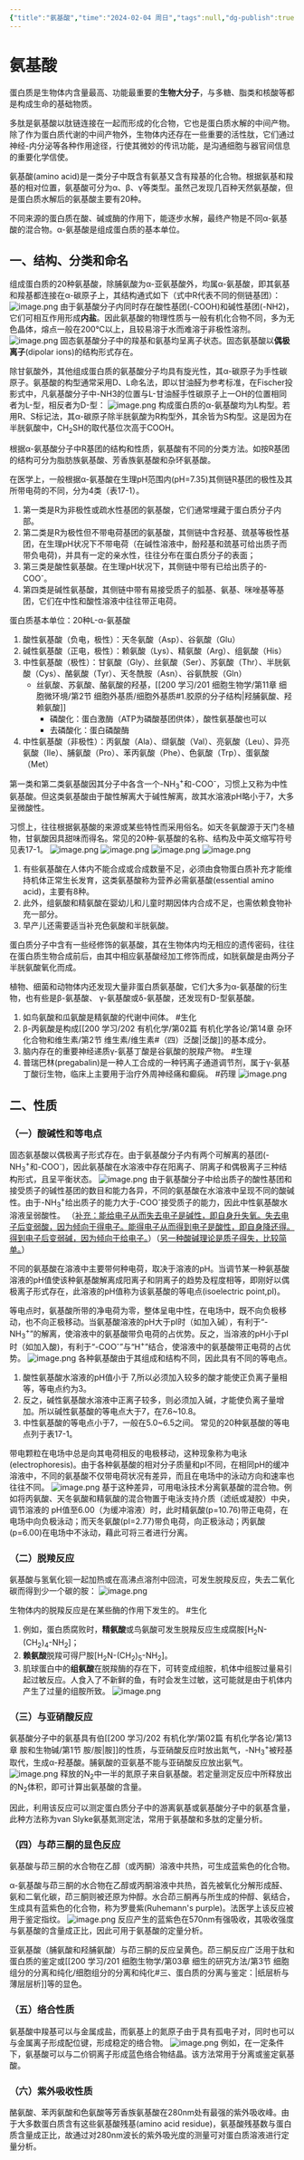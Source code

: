```yaml
---
{"title":"氨基酸","time":"2024-02-04 周日","tags":null,"dg-publish":true,"permalink":"/200 学习/202 有机化学/第03篇 生物有机化合物/第17章 蛋白质/第1节 氨基酸/氨基酸/","dgPassFrontmatter":true,"created":"2024-02-04T12:27:02.364+08:00","updated":"2024-02-05T18:49:02.677+08:00"}
---
```


# 氨基酸
蛋白质是生物体内含量最高、功能最重要的**生物大分子**，与多糖、脂类和核酸等都是构成生命的基础物质。

多肽是氨基酸以肽链连接在一起而形成的化合物，它也是蛋白质水解的中间产物。除了作为蛋白质代谢的中间产物外，生物体内还存在一些重要的活性肽，它们通过神经-内分泌等各种作用途径，行使其微妙的传讯功能，是沟通细胞与器官间信息的重要化学信使。

氨基酸(amino acid)是一类分子中既含有氨基又含有羧基的化合物。根据氨基和羧基的相对位置，氨基酸可分为α、β、γ等类型。虽然己发现几百种天然氨基酸，但是蛋白质水解后的氨基酸主要有20种。

不同来源的蛋白质在酸、碱或酶的作用下，能逐步水解，最终产物是不同α-氨基酸的混合物。α-氨基酸是组成蛋白质的基本单位。
## 一、结构、分类和命名
组成蛋白质的20种氨基酸，除脯氨酸为α-亚氨基酸外，均属α-氨基酸，即其氨基和羧基都连接在α-碳原子上，其结构通式如下（式中R代表不同的侧链基团）：
![image.png](https://cdn.jsdelivr.net/gh/Dolan-Lance/Image-Jiang/202402041233015.jpg)
由于氨基酸分子内同时存在酸性基团(-COOH)和碱性基团(-NH2)，它们可相互作用形成**内盐**。因此氨基酸的物理性质与一般有机化合物不同，多为无色晶体，熔点一般在200℃以上，且较易溶于水而难溶于非极性溶剂。
![image.png](https://cdn.jsdelivr.net/gh/Dolan-Lance/Image-Jiang/202402041237276.jpg)
固态氨基酸分子中的羧基和氨基均呈离子状态。固态氨基酸以**偶极离子**(dipolar ions)的结构形式存在。

除甘氨酸外，其他组成蛋白质的氨基酸分子均具有旋光性，其α-碳原子为手性碳原子。氨基酸的构型通常采用D、L命名法，即以甘油醛为参考标准，在Fischer投影式中，凡氨基酸分子中-NH3的位置与L-甘油醛手性碳原子上一OH的位置相同者为L-型，相反者为D-型：
![image.png](https://cdn.jsdelivr.net/gh/Dolan-Lance/Image-Jiang/202402041238143.jpg)
构成蛋白质的α-氨基酸均为L构型。若用R、S标记法，其α-碳原子除半胱氨酸为R构型外，其余皆为S构型。这是因为在半胱氨酸中，CH<sub>2</sub>SH的取代基位次高于COOH。

根据α-氨基酸分子中R基团的结构和性质，氨基酸有不同的分类方法。如按R基团的结构可分为脂肪族氨基酸、芳香族氨基酸和杂环氨基酸。

在医学上，一般根据α-氨基酸在生理pH范围内(pH=7.35)其侧链R基团的极性及其所带电荷的不同，分为4类（表17-1）。
1. 第一类是R为非极性或疏水性基团的氨基酸，它们通常埋藏于蛋白质分子内部。
2. 第二类是R为极性但不带电荷基团的氨基酸，其侧链中含羟基、巯基等极性基团，在生理pH状况下不带电荷（在碱性溶液中，酚羟基和巯基可给出质子而带负电荷)，并具有一定的亲水性，往往分布在蛋白质分子的表面；
3. 第三类是酸性氨基酸。在生理pH状况下，其侧链中带有已给出质子的-COO<sup>-</sup>。
4. 第四类是碱性氨基酸，其侧链中带有易接受质子的胍基、氨基、咪唑基等基团，它们在中性和酸性溶液中往往带正电荷。

蛋白质基本单位：20种L-α-氨基酸
1. 酸性氨基酸（负电，极性）：天冬氨酸（Asp）、谷氨酸（Glu）
2. 碱性氨基酸（正电，极性）：赖氨酸（Lys）、精氨酸（Arg）、组氨酸（His）
3. 中性氨基酸（极性）：甘氨酸（Gly）、丝氨酸（Ser）、苏氨酸（Thr）、半胱氨酸（Cys）、酪氨酸（Tyr）、天冬酰胺（Asn）、谷氨酰胺（Gln）
	- 丝氨酸、苏氨酸、酪氨酸的羟基，[[200 学习/201 细胞生物学/第11章 细胞微环境/第2节 细胞外基质/细胞外基质#1.胶原的分子结构\|羟脯氨酸、羟赖氨酸]]
		- 磷酸化：蛋白激酶（ATP为磷酸基团供体），酸性氨基酸也可以
		- 去磷酸化：蛋白磷酸酶
4. 中性氨基酸（非极性）：丙氨酸（Ala）、缬氨酸（Val）、亮氨酸（Leu）、异亮氨酸（Ile）、脯氨酸（Pro）、苯丙氨酸（Phe）、色氨酸（Trp）、蛋氨酸（Met）

第一类和第二类氨基酸因其分子中各含一个-NH<sub>3</sub><sup>+</sup>和-COO<sup>-</sup>，习惯上又称为中性氨基酸。但这类氨基酸由于酸性解离大于碱性解离，故其水溶液pH略小于7，大多呈微酸性。

习惯上，往往根据氨基酸的来源或某些特性而采用俗名。如天冬氨酸源于天门冬植物，甘氨酸因具甜味而得名。常见的20种-氨基酸的名称、结构及中英文缩写符号见表17-1。
![image.png](https://cdn.jsdelivr.net/gh/Dolan-Lance/Image-Jiang/202402041248774.jpg)
![image.png](https://cdn.jsdelivr.net/gh/Dolan-Lance/Image-Jiang/202402041250383.jpg)
![image.png](https://cdn.jsdelivr.net/gh/Dolan-Lance/Image-Jiang/202402041250738.jpg)
![image.png](https://cdn.jsdelivr.net/gh/Dolan-Lance/Image-Jiang/202402041251368.jpg)
1. 有些氨基酸在人体内不能合成或合成数量不足，必须由食物蛋白质补充才能维持机体正常生长发育，这类氨基酸称为营养必需氨基酸(essential amino acid)，主要有8种。
2. 此外，组氨酸和精氨酸在婴幼儿和儿童时期因体内合成不足，也需依赖食物补充一部分。
3. 早产儿还需要适当补充色氨酸和半胱氨酸。

蛋白质分子中含有一些经修饰的氨基酸，其在生物体内均无相应的遗传密码，往往在蛋白质生物合成前后，由其中相应氨基酸经加工修饰而成，如胱氨酸是由两分子半胱氨酸氧化而成。

植物、细菌和动物体内还发现大量非蛋白质氨基酸，它们大多为α-氨基酸的衍生物，也有些是β-氨基酸、 γ-氨基酸或δ-氨基酸，还发现有D-型氨基酸。
1. 如鸟氨酸和瓜氨酸是精氨酸的代谢中间体。 #生化
2. β-丙氨酸是构成[[200 学习/202 有机化学/第02篇 有机化学各论/第14章 杂环化合物和维生素/第2节 维生素/维生素#（四）泛酸\|泛酸]]的基本成分。
3. 脑内存在的重要神经递质γ-氨基丁酸是谷氨酸的脱羧产物。 #生理
4. 普瑞巴林(pregabalin)是一种人工合成的一种钙离子通道调节剂，属于γ-氨基丁酸衍生物，临床上主要用于治疗外周神经痛和癫痫。 #药理
![image.png](https://cdn.jsdelivr.net/gh/Dolan-Lance/Image-Jiang/202402041251199.jpg)
## 二、性质
### （一）酸碱性和等电点
固态氨基酸以偶极离子形式存在。由于氨基酸分子内有两个可解离的基团(-NH<sub>3</sub><sup>+</sup>和-COO<sup>-</sup>)，因此氨基酸在水溶液中存在阳离子、阴离子和偶极离子三种结构形式，且呈平衡状态。 
![image.png](https://cdn.jsdelivr.net/gh/Dolan-Lance/Image-Jiang/202402041300735.jpg)
由于氨基酸分子中给出质子的酸性基团和接受质子的碱性基团的数目和能力各异，不同的氨基酸在水溶液中呈现不同的酸碱性。由于-NH<sub>3</sub><sup>+</sup>给出质子的能力大于-COO<sup>-</sup>接受质子的能力，因此中性氨基酸水溶液呈弱酸性。
（<u>补充：能给电子从而失去电子是碱性，即自身升失氧。失去电子后变弱酸，因为倾向于得电子。能得电子从而得到电子是酸性，即自身降还得。得到电子后变弱碱，因为倾向于给电子。</u>）（<u>另一种酸碱理论是质子得失，比较简单。</u>）

不同的氨基酸在溶液中主要带何种电荷，取决于溶液的pH。当调节某一种氨基酸溶液的pH值使该种氨基酸解离成阳离子和阴离子的趋势及程度相等，即刚好以偶极离子形式存在，此溶液的pH值称为该氨基酸的等电点(isoelectric point,pI)。

等电点时，氨基酸所带的净电荷为零，整体呈电中性，在电场中，既不向负极移动，也不向正极移动。当氨基酸溶液的pH大于pI时（如加入碱），有利于“-NH<sub>3</sub><sup>+</sup>”的解离，使溶液中的氨基酸带负电荷的占优势。反之，当溶液的pH小于pI时（如加入酸)，有利于“-COO<sup>-</sup>”与“H<sup>+</sup>”结合，使溶液中的氨基酸带正电荷的占优势。
![image.png](https://cdn.jsdelivr.net/gh/Dolan-Lance/Image-Jiang/202402041706330.jpg)
各种氨基酸由于其组成和结构不同，因此具有不同的等电点。
1. 酸性氨基酸水溶液的pH值小于 7,所以必须加入较多的酸才能使正负离子量相等，等电点约为3。
2. 反之，碱性氨基酸水溶液中正离子较多，则必须加入碱，才能使负离子量增加。所以碱性氨基酸的等电点大于7，在7.6~10.8。
3. 中性氨基酸的等电点小于7，一般在5.0~6.5之间。
常见的20种氨基酸的等电点列于表17-1。

带电颗粒在电场中总是向其电荷相反的电极移动，这种现象称为电泳(electrophoresis)。由于各种氨基酸的相对分子质量和pI不同，在相同pH的缓冲溶液中，不同的氨基酸不仅带电荷状况有差异，而且在电场中的泳动方向和速率也往往不同。
![image.png](https://cdn.jsdelivr.net/gh/Dolan-Lance/Image-Jiang/202402041741642.jpg)
基于这种差异，可用电泳技术分离氨基酸的混合物。例如将丙氨酸、天冬氨酸和精氨酸的混合物置于电泳支持介质（滤纸或凝胶）中央，调节溶液的 pH值至6.00（为缓冲溶液）时，此时精氨酸(p=10.76)带正电荷，在电场中向负极泳动；而天冬氨酸(pI=2.77)带负电荷，向正极泳动；丙氨酸(p=6.00)在电场中不泳动，藉此可将三者进行分离。
### （二）脱羧反应
氨基酸与氢氧化钡一起加热或在高沸点溶剂中回流，可发生脱羧反应，失去二氧化碳而得到少一个碳的胺： 
![image.png](https://cdn.jsdelivr.net/gh/Dolan-Lance/Image-Jiang/202402041743418.jpg)

生物体内的脱羧反应是在某些酶的作用下发生的。 #生化
1. 例如，蛋白质腐败时，**精氨酸**或鸟氨酸可发生脱羧反应生成腐胺[H<sub>2</sub>N-(CH<sub>2</sub>)<sub>4</sub>-NH<sub>2</sub>]；
2. **赖氨酸**脱羧可得尸胺[H<sub>2</sub>N-(CH<sub>2</sub>)<sub>5</sub>-NH<sub>2</sub>]。
3. 肌球蛋白中的**组氨酸**在脱羧酶的存在下，可转变成组胺，机体中组胺过量易引起过敏反应。人食入了不新鲜的鱼，有时会发生过敏，这可能就是由于机体内产生了过量的组胺所致。 
![image.png](https://cdn.jsdelivr.net/gh/Dolan-Lance/Image-Jiang/202402041744055.jpg)
### （三）与亚硝酸反应
氨基酸分子中的氨基具有伯[[200 学习/202 有机化学/第02篇 有机化学各论/第13章 胺和生物碱/第1节 胺/胺\|胺]]的性质，与亚硝酸反应时放出氮气，-NH<sub>3</sub><sup>+</sup>被羟基取代，生成α-羟基酸。脯氨酸的亚氨基不能与亚硝酸反应放出氨气。
![image.png](https://cdn.jsdelivr.net/gh/Dolan-Lance/Image-Jiang/202402041751800.jpg)
释放的N<sub>2</sub>中一半的氮原子来自氨基酸。若定量测定反应中所释放出的N<sub>2</sub>体积，即可计算出氨基酸的含量。

因此，利用该反应可以测定蛋白质分子中的游离氨基或氨基酸分子中的氨基含量，此种方法称为van Slyke氨基氮测定法，常用于氨基酸和多肽的定量分析。
### （四）与茚三酮的显色反应
氨基酸与茚三酮的水合物在乙醇（或丙酮）溶液中共热，可生成蓝紫色的化合物。

α-氨基酸与茚三酮的水合物在乙醇或丙酮溶液中共热，首先被氧化分解形成醛、氨和二氧化碳，茚三酮则被还原为仲醇。水合茚三酮再与所生成的仲醇、氨结合，生成具有蓝紫色的化合物，称为罗曼紫(Ruhemann's purple)。法医学上该反应被用于鉴定指纹。
![image.png](https://cdn.jsdelivr.net/gh/Dolan-Lance/Image-Jiang/202402041751272.jpg)
反应产生的蓝紫色在570nm有强吸收，其吸收强度与氨基酸的含量成正比，因此可用于氨基酸的定量分析。

亚氨基酸（脯氨酸和羟脯氨酸）与茚三酮的反应呈黄色。茚三酮反应广泛用于肽和蛋白质的鉴定或[[200 学习/201 细胞生物学/第03章 细生的研究方法/第3节 细胞组分的分离和纯化/细胞组分的分离和纯化#三、蛋白质的分离与鉴定：\|纸层析与薄层层析]]等的显色。
### （五）络合性质
氨基酸中羧基可以与金属成盐，而氨基上的氮原子由于具有孤电子对，同时也可以与金属离子形成配位键，形成稳定的络合物。
![image.png](https://cdn.jsdelivr.net/gh/Dolan-Lance/Image-Jiang/202402041756491.jpg)
例如，在一定条件下，氨基酸可以与二价铜离子形成蓝色络合物结晶。该方法常用于分离或鉴定氨基酸。
### （六）紫外吸收性质
酪氨酸、苯丙氨酸和色氨酸等芳香族氨基酸在280nm处有最强的紫外吸收峰。由于大多数蛋白质含有这些氨基酸残基(amino acid residue)，氨基酸残基数与蛋白质含量成正比，故通过对280nm波长的紫外吸光度的测量可对蛋白质溶液进行定量分析。
